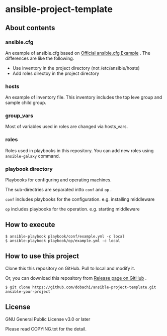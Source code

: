 # ansible-project-template

## About contents

### ansible.cfg

An example of ansible.cfg based on [Official ansible.cfg Example] .
The differences are like the following.

- Use inventory in the project directory (not /etc/ansible/hosts)
- Add roles directoy in the project directory 

[Official ansible.cfg Example]: https://github.com/ansible/ansible/blob/devel/examples/ansible.cfg

###  hosts

An example of inventory file.
This inventory includes the top leve group and sample child group.

### group_vars

Most of variables used in roles are changed via hosts_vars.

### roles

Roles used in playbooks in this repository.
You can add new roles using `ansible-galaxy` command.

### playbook directory

Playbooks for configuring and operating machines.

The sub-directries are separated intto `conf` and `op` .

`conf` includes playbooks for the configuration. e.g. installing middleware

`op` includes playbooks for the operation. e.g. starting middleware

## How to execute

```
$ ansible-playbook playbook/conf/example.yml -c local
$ ansible-playbook playbook/op/example.yml -c local
```

## How to use this project

Clone this this repository on GitHub.
Pull to local and modify it.

Or, you can download this repository from [Release page on GitHub] .

```
$ git clone https://github.com/dobachi/ansible-project-template.git ansible-your-project
```


[Release page on GitHub]: https://github.com/dobachi/ansible-project-template/releases

## License

GNU General Public License v3.0 or later

Please read COPYING.txt for the detail.

<!-- vim: set et ts=2 sw=2: -->
